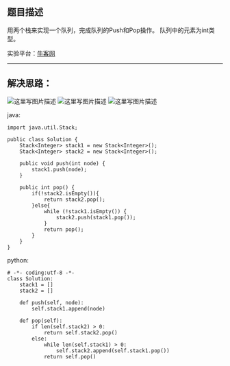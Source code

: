 **题目描述**
--------

用两个栈来实现一个队列，完成队列的Push和Pop操作。 队列中的元素为int类型。

实验平台：[牛客网](https://www.nowcoder.com/ta/coding-interviews?page=1)

----------

**解决思路：**
---------
![这里写图片描述](http://img.blog.csdn.net/20180303155408968?watermark/2/text/aHR0cDovL2Jsb2cuY3Nkbi5uZXQvd2FuZzQ1NDU5MjI5Nw==/font/5a6L5L2T/fontsize/400/fill/I0JBQkFCMA==/dissolve/70)
![这里写图片描述](http://img.blog.csdn.net/20180303155416118?watermark/2/text/aHR0cDovL2Jsb2cuY3Nkbi5uZXQvd2FuZzQ1NDU5MjI5Nw==/font/5a6L5L2T/fontsize/400/fill/I0JBQkFCMA==/dissolve/70)
![这里写图片描述](http://img.blog.csdn.net/2018030315542348?watermark/2/text/aHR0cDovL2Jsb2cuY3Nkbi5uZXQvd2FuZzQ1NDU5MjI5Nw==/font/5a6L5L2T/fontsize/400/fill/I0JBQkFCMA==/dissolve/70)


java:
```
import java.util.Stack;

public class Solution {
    Stack<Integer> stack1 = new Stack<Integer>();
    Stack<Integer> stack2 = new Stack<Integer>();
    
    public void push(int node) {
        stack1.push(node);
    }
    
    public int pop() {
        if(!stack2.isEmpty()){
			return stack2.pop();
		}else{
			while (!stack1.isEmpty()) {
				stack2.push(stack1.pop());
			}
			return pop();
		}
    }
}
```

python:

```
# -*- coding:utf-8 -*-
class Solution:
    stack1 = []
    stack2 = []

    def push(self, node):
        self.stack1.append(node)

    def pop(self):
        if len(self.stack2) > 0:
            return self.stack2.pop()
        else:
            while len(self.stack1) > 0:
                self.stack2.append(self.stack1.pop())
            return self.pop()
```